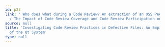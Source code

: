 ```yaml
---
id: p23
link: ' Who does what during a Code Review? An extraction of an OSS Peer Review Repository~\cite{MSR13_extraction}
  / The Impact of Code Review Coverage and Code Review Participation on Software Quality~\cite{p28}'
source: null
title: 'Investigating Code Review Practices in Defective Files: An Empirical Study
  of the Qt System'
type: null
---
```

